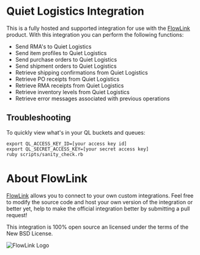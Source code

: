 # Quiet Logistics Integration

This is a fully hosted and supported integration for use with the [FlowLink](http://flowlink.io/) product. With this integration you can perform the following functions:

* Send RMA's to Quiet Logistics
* Send item profiles to Quiet Logistics
* Send purchase orders to Quiet Logistics
* Send shipment orders to Quiet Logistics
* Retrieve shipping confirmations from Quiet Logistics
* Retrieve PO receipts from Quiet Logistics
* Retrieve RMA receipts from Quiet Logistics
* Retrieve inventory levels from Quiet Logistics
* Retrieve error messages associated with previous operations

## Troubleshooting
To quickly view what's in your QL buckets and queues:

```
export QL_ACCESS_KEY_ID=[your access key id]
export QL_SECRET_ACCESS_KEY=[your secret access key]
ruby scripts/sanity_check.rb
```

# About FlowLink

[FlowLink](http://flowlink.io/) allows you to connect to your own custom integrations.
Feel free to modify the source code and host your own version of the integration
or better yet, help to make the official integration better by submitting a pull request!

This integration is 100% open source an licensed under the terms of the New BSD License.

![FlowLink Logo](http://flowlink.io/wp-content/uploads/logo-1.png)
